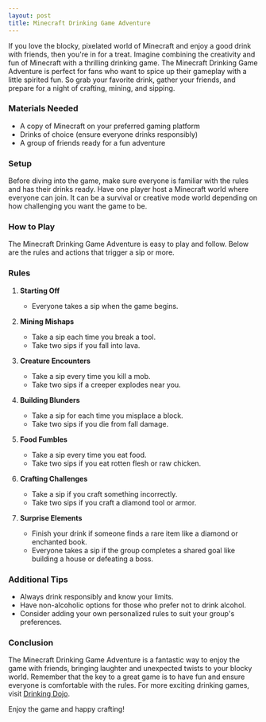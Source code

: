```yaml
---
layout: post
title: Minecraft Drinking Game Adventure
---
```




If you love the blocky, pixelated world of Minecraft and enjoy a good drink with friends, then you're in for a treat. Imagine combining the creativity and fun of Minecraft with a thrilling drinking game. The Minecraft Drinking Game Adventure is perfect for fans who want to spice up their gameplay with a little spirited fun. So grab your favorite drink, gather your friends, and prepare for a night of crafting, mining, and sipping.

### Materials Needed

- A copy of Minecraft on your preferred gaming platform
- Drinks of choice (ensure everyone drinks responsibly)
- A group of friends ready for a fun adventure

### Setup

Before diving into the game, make sure everyone is familiar with the rules and has their drinks ready. Have one player host a Minecraft world where everyone can join. It can be a survival or creative mode world depending on how challenging you want the game to be.

### How to Play

The Minecraft Drinking Game Adventure is easy to play and follow. Below are the rules and actions that trigger a sip or more.

### Rules

1. **Starting Off**  
   - Everyone takes a sip when the game begins.

2. **Mining Mishaps**  
   - Take a sip each time you break a tool.
   - Take two sips if you fall into lava.

3. **Creature Encounters**  
   - Take a sip every time you kill a mob.
   - Take two sips if a creeper explodes near you.

4. **Building Blunders**  
   - Take a sip for each time you misplace a block.
   - Take two sips if you die from fall damage.

5. **Food Fumbles**  
   - Take a sip every time you eat food.
   - Take two sips if you eat rotten flesh or raw chicken.

6. **Crafting Challenges**  
   - Take a sip if you craft something incorrectly.
   - Take two sips if you craft a diamond tool or armor.

7. **Surprise Elements**  
   - Finish your drink if someone finds a rare item like a diamond or enchanted book.
   - Everyone takes a sip if the group completes a shared goal like building a house or defeating a boss.

### Additional Tips

- Always drink responsibly and know your limits.
- Have non-alcoholic options for those who prefer not to drink alcohol.
- Consider adding your own personalized rules to suit your group's preferences.

### Conclusion

The Minecraft Drinking Game Adventure is a fantastic way to enjoy the game with friends, bringing laughter and unexpected twists to your blocky world. Remember that the key to a great game is to have fun and ensure everyone is comfortable with the rules. For more exciting drinking games, visit [Drinking Dojo](https://drinkingdojo.com/).

Enjoy the game and happy crafting!
